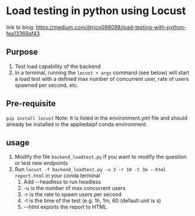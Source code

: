 # Load testing in python using Locust
link to blog: https://medium.com/@rico098098/load-testing-with-python-fea13369af43


## Purpose
1. Test load capability of the backend
2. In a terminal, running the `locust + args` command (see below) will start a load test with a defined max number of concurrent user, rate of users spawned per second, etc.

## Pre-requisite
`pip install locust`
Note: It is listed in the environment.yml file and should already be installed in the appliedaipf conda environment. 

## usage
1. Modify the file `backend_loadtest.py` if you want to modify the question or test new endpoints
2. Run `locust -f backend_loadtest.py -u 3 -r 10 -t 3m --html report.html` in your conda terminal 
    1. Add --headless to run headless
    2. -u is the number of max concurrent users
    3. -r is the rate to spawn users per second
    4. -t is the time of the test (e.g. 1h, 1m, 60 (default unit is s)
    5. --html exports the report to HTML

